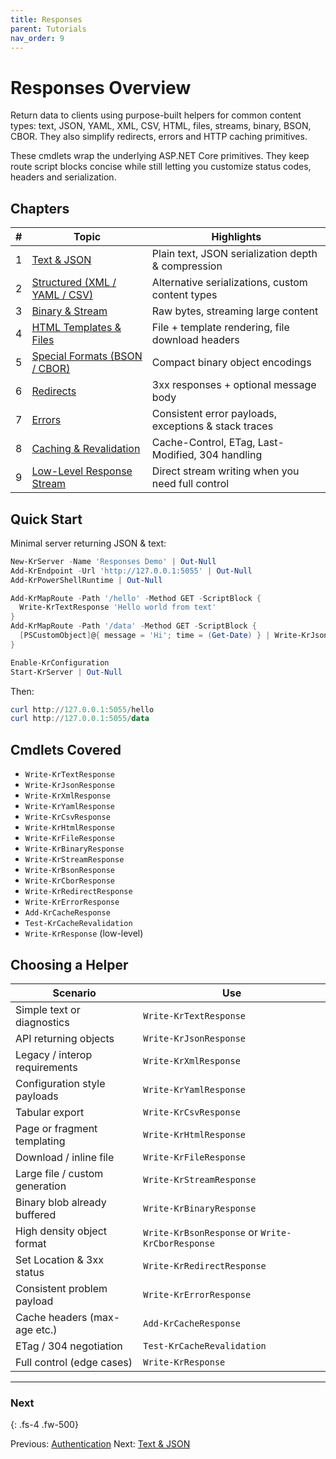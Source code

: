 ```yaml
---
title: Responses
parent: Tutorials
nav_order: 9
---
```


# Responses Overview

Return data to clients using purpose-built helpers for common content types:
text, JSON, YAML, XML, CSV, HTML, files, streams, binary, BSON, CBOR. They
also simplify redirects, errors and HTTP caching primitives.

These cmdlets wrap the underlying ASP.NET Core primitives. They keep route
script blocks concise while still letting you customize status codes,
headers and serialization.

## Chapters

| # | Topic | Highlights |
|---|-------|------------|
| 1 | [Text & JSON](./1.Basic-Text-Json) | Plain text, JSON serialization depth & compression |
| 2 | [Structured (XML / YAML / CSV)](./2.Structured-Xml-Yaml-Csv) | Alternative serializations, custom content types |
| 3 | [Binary & Stream](./3.Binary-Stream) | Raw bytes, streaming large content |
| 4 | [HTML Templates & Files](./4.Html-Templates-Files) | File + template rendering, file download headers |
| 5 | [Special Formats (BSON / CBOR)](./5.Special-Bson-Cbor) | Compact binary object encodings |
| 6 | [Redirects](./6.Redirects) | 3xx responses + optional message body |
| 7 | [Errors](./7.Errors) | Consistent error payloads, exceptions & stack traces |
| 8 | [Caching & Revalidation](./8.Caching) | Cache-Control, ETag, Last-Modified, 304 handling |
| 9 | [Low-Level Response Stream](./9.Low-Level-Response) | Direct stream writing when you need full control |

## Quick Start

Minimal server returning JSON & text:

```powershell
New-KrServer -Name 'Responses Demo' | Out-Null
Add-KrEndpoint -Url 'http://127.0.0.1:5055' | Out-Null
Add-KrPowerShellRuntime | Out-Null

Add-KrMapRoute -Path '/hello' -Method GET -ScriptBlock {
  Write-KrTextResponse 'Hello world from text'
}
Add-KrMapRoute -Path '/data' -Method GET -ScriptBlock {
  [PSCustomObject]@{ message = 'Hi'; time = (Get-Date) } | Write-KrJsonResponse -Compress
}

Enable-KrConfiguration
Start-KrServer | Out-Null
```

Then:

```powershell
curl http://127.0.0.1:5055/hello
curl http://127.0.0.1:5055/data
```

## Cmdlets Covered

- `Write-KrTextResponse`
- `Write-KrJsonResponse`
- `Write-KrXmlResponse`
- `Write-KrYamlResponse`
- `Write-KrCsvResponse`
- `Write-KrHtmlResponse`
- `Write-KrFileResponse`
- `Write-KrBinaryResponse`
- `Write-KrStreamResponse`
- `Write-KrBsonResponse`
- `Write-KrCborResponse`
- `Write-KrRedirectResponse`
- `Write-KrErrorResponse`
- `Add-KrCacheResponse`
- `Test-KrCacheRevalidation`
- `Write-KrResponse` (low-level)

## Choosing a Helper

| Scenario | Use |
|----------|-----|
| Simple text or diagnostics | `Write-KrTextResponse` |
| API returning objects | `Write-KrJsonResponse` |
| Legacy / interop requirements | `Write-KrXmlResponse` |
| Configuration style payloads | `Write-KrYamlResponse` |
| Tabular export | `Write-KrCsvResponse` |
| Page or fragment templating | `Write-KrHtmlResponse` |
| Download / inline file | `Write-KrFileResponse` |
| Large file / custom generation | `Write-KrStreamResponse` |
| Binary blob already buffered | `Write-KrBinaryResponse` |
| High density object format | `Write-KrBsonResponse` or `Write-KrCborResponse` |
| Set Location & 3xx status | `Write-KrRedirectResponse` |
| Consistent problem payload | `Write-KrErrorResponse` |
| Cache headers (max-age etc.) | `Add-KrCacheResponse` |
| ETag / 304 negotiation | `Test-KrCacheRevalidation` |
| Full control (edge cases) | `Write-KrResponse` |

---

### Next

{: .fs-4 .fw-500}

Previous: [Authentication](../8.authentication/index)
Next: [Text & JSON](./1.Basic-Text-Json)
